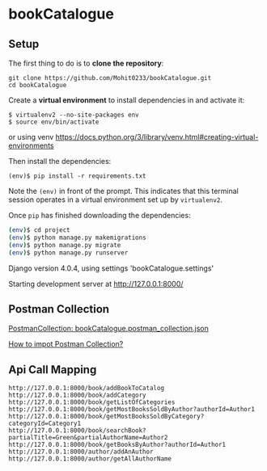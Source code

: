 # bookCatalogue



## Setup

The first thing to do is to **clone the repository**:

```shell
git clone https://github.com/Mohit0233/bookCatalogue.git
cd bookCatalogue
```


Create a **virtual environment** to install dependencies in and activate it:

```shell
$ virtualenv2 --no-site-packages env
$ source env/bin/activate
```

or using venv https://docs.python.org/3/library/venv.html#creating-virtual-environments

Then install the dependencies:

```shell
(env)$ pip install -r requirements.txt
```
Note the `(env)` in front of the prompt. This indicates that this terminal
session operates in a virtual environment set up by `virtualenv2`.

Once `pip` has finished downloading the dependencies:
```sh
(env)$ cd project
(env)$ python manage.py makemigrations
(env)$ python manage.py migrate
(env)$ python manage.py runserver
```

Django version 4.0.4, using settings 'bookCatalogue.settings'

Starting development server at http://127.0.0.1:8000/


## Postman Collection
[PostmanCollection: bookCatalogue.postman_collection.json](bookCatalogue.postman_collection.json)


[How to impot Postman Collection?](https://learning.postman.com/docs/getting-started/importing-and-exporting-data/#importing-data-into-postman)


## Api Call Mapping

```
http://127.0.0.1:8000/book/addBookToCatalog
http://127.0.0.1:8000/book/addCategory
http://127.0.0.1:8000/book/getListOfCategories
http://127.0.0.1:8000/book/getMostBooksSoldByAuthor?authorId=Author1
http://127.0.0.1:8000/book/getMostBooksSoldByCategory?categoryId=Category1
http://127.0.0.1:8000/book/searchBook?partialTitle=Green&partialAuthorName=Author2
http://127.0.0.1:8000/book/getBooksByAuthor?authorId=Author1
http://127.0.0.1:8000/author/addAnAuthor
http://127.0.0.1:8000/author/getAllAuthorName
```
